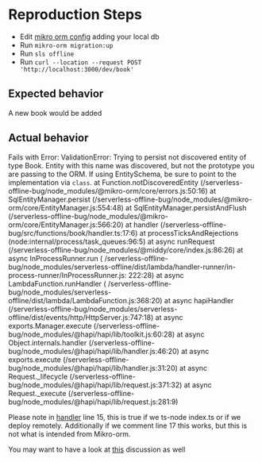 # Reproduction Steps

- Edit [mikro orm config](src/mikro-orm.config.ts) adding your local db
- Run `mikro-orm migration:up`
- Run `sls offline`
- Run `curl --location --request POST 'http://localhost:3000/dev/book'`

## Expected behavior

A new book would be added

## Actual behavior

Fails with
Error:
ValidationError: Trying to persist not discovered entity of type Book. Entity with this name was discovered, but not the
prototype you are passing to the ORM. If using EntitySchema, be sure to point to the implementation via `class`.
at Function.notDiscoveredEntity (/serverless-offline-bug/node_modules/@mikro-orm/core/errors.js:50:16)
at SqlEntityManager.persist (/serverless-offline-bug/node_modules/@mikro-orm/core/EntityManager.js:554:48)
at SqlEntityManager.persistAndFlush (/serverless-offline-bug/node_modules/@mikro-orm/core/EntityManager.js:566:20)
at handler (/serverless-offline-bug/src/functions/book/handler.ts:17:6)
at processTicksAndRejections (node:internal/process/task_queues:96:5)
at async runRequest (/serverless-offline-bug/node_modules/@middy/core/index.js:86:26)
at async InProcessRunner.run (
/serverless-offline-bug/node_modules/serverless-offline/dist/lambda/handler-runner/in-process-runner/InProcessRunner.js:
222:28)
at async LambdaFunction.runHandler (
/serverless-offline-bug/node_modules/serverless-offline/dist/lambda/LambdaFunction.js:368:20)
at async hapiHandler (/serverless-offline-bug/node_modules/serverless-offline/dist/events/http/HttpServer.js:747:18)
at async exports.Manager.execute (/serverless-offline-bug/node_modules/@hapi/hapi/lib/toolkit.js:60:28)
at async Object.internals.handler (/serverless-offline-bug/node_modules/@hapi/hapi/lib/handler.js:46:20)
at async exports.execute (/serverless-offline-bug/node_modules/@hapi/hapi/lib/handler.js:31:20)
at async Request._lifecycle (/serverless-offline-bug/node_modules/@hapi/hapi/lib/request.js:371:32)
at async Request._execute (/serverless-offline-bug/node_modules/@hapi/hapi/lib/request.js:281:9)

Please note in [handler](src/functions/book/handler.ts) line 15, this is true if we ts-node index.ts or if we deploy
remotely. Additionally if we comment line 17 this works, but this is not what is intended from Mikro-orm.

You may want to have a look at [this](https://github.com/mikro-orm/mikro-orm/issues/1131#issuecomment-734731336) discussion as well